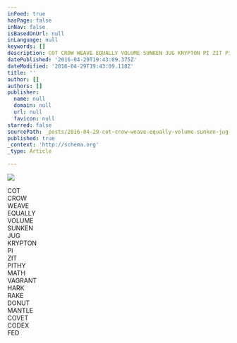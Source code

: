 ```yaml
---
inFeed: true
hasPage: false
inNav: false
isBasedOnUrl: null
inLanguage: null
keywords: []
description: COT CROW WEAVE EQUALLY VOLUME SUNKEN JUG KRYPTON PI ZIT PITHY MATH VAGRANT HARK RAKE DONUT MANTLE COVET CODEX FED
datePublished: '2016-04-29T19:43:09.375Z'
dateModified: '2016-04-29T19:43:09.118Z'
title: ''
author: []
authors: []
publisher:
  name: null
  domain: null
  url: null
  favicon: null
starred: false
sourcePath: _posts/2016-04-29-cot-crow-weave-equally-volume-sunken-jug-krypton-pi-zit-pith.md
published: true
_context: 'http://schema.org'
_type: Article

---
```

![](https://the-grid-user-content.s3-us-west-2.amazonaws.com/ccf0cd99-c367-4bbe-a8a8-54c7bad162e3.jpg)

COT  
CROW  
WEAVE  
EQUALLY  
VOLUME  
SUNKEN  
JUG  
KRYPTON  
PI  
ZIT  
PITHY  
MATH  
VAGRANT  
HARK  
RAKE  
DONUT  
MANTLE  
COVET  
CODEX  
FED
